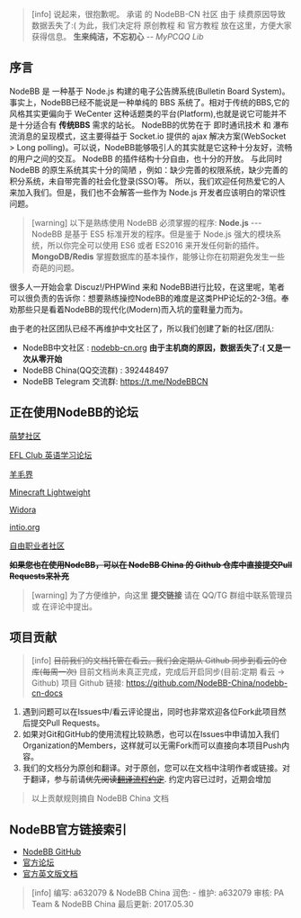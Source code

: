 >[info] 说起来，很抱歉呢。
> 承诺 的 NodeBB-CN 社区 由于 续费原因导致数据丢失了:(
> 为此，我们决定将 原创教程 和 官方教程 放在这里，方便大家获得信息。
> **生来纯洁，不忘初心** *-- MyPCQQ Lib*

## 序言
NodeBB 是 一种基于 Node.js 构建的电子公告牌系统(Bulletin Board System)。事实上，NodeBB已经不能说是一种单纯的 BBS 系统了。相对于传统的BBS,它的风格其实更偏向于 WeCenter 这种话题类的平台(Platform),也就是说它可能并不是十分适合有 **传统BBS** 需求的站长。
NodeBB的优势在于 即时通讯技术 和 瀑布流消息的呈现模式，这主要得益于 Socket.io 提供的 ajax 解决方案(WebSocket > Long polling)。可以说，NodeBB能够吸引人的其实就是它这种十分友好，流畅的用户之间的交互。
NodeBB 的插件结构十分自由，也十分的开放。 与此同时 NodeBB 的原生系统其实十分的简陋 ，例如：缺少完善的权限系统，缺少完善的积分系统，未自带完善的社会化登录(SSO)等。
所以，我们欢迎任何热爱它的人来加入我们。但是，我们也不会解答一些作为 Node.js 开发者应该明白的常识性问题。

>[warning] 以下是熟练使用 NodeBB 必须掌握的程序:
> **Node.js** --- NodeBB 是基于 ES5 标准开发的程序。但是鉴于 Node.js 强大的模块系统，所以你完全可以使用 ES6 或者 ES2016 来开发任何新的插件。
> **MongoDB/Redis** 掌握数据库的基本操作，能够让你在初期避免发生一些奇葩的问题。

很多人一开始会拿 Discuz!/PHPWind 来和 NodeBB进行比较，在这里呢，笔者可以很负责的告诉你：想要熟练操控NodeBB的难度是这类PHP论坛的2-3倍。奉劝那些只是看着NodeBB的现代化(Modern)而入坑的童鞋量力而为。

由于老的社区团队已经不再维护中文社区了，所以我们创建了新的社区/团队:
* NodeBB中文社区 : [nodebb-cn.org](http://community.nodebb-cn.org) **由于主机商的原因，数据丢失了:( 又是一次从零开始**
* NodeBB China(QQ交流群) : 392448497
* NodeBB Telegram 交流群: https://t.me/NodeBBCN

## 正在使用NodeBB的论坛
[萌梦社区](http://qtdream.com/ "萌梦社区")

[EFL Club 英语学习论坛](http://forum.eflclub.me/ "EFL Club")

[羊毛界](http://yangmaojie.com "羊毛界")

[Minecraft Lightweight](http://mc.soaryun.com/ "Minecraft Lightweight")

[Widora](http://sns.widora.io "Widora")

[intio.org](http://intio.org/ "intio.org")

[自由职业者社区](https://v2mm.tech/categories/ "v2mm")

~~**如果您也在使用NodeBB，可以在 NodeBB China 的 Github 仓库中直接提交Pull Requests来补充**~~

>[warning] 为了方便维护，向这里 **提交链接** 请在 QQ/TG 群组中联系管理员 或 在评论中提出。

## 项目贡献
>[info] ~~目前我们的文档托管在看云。我们会定期从 Github 同步到看云的仓库(每周一次)~~ 
> 目前文档尚未真正完成，完成后开启同步(目前:定期 看云 -> Github)
> 项目 Github 链接: https://github.com/NodeBB-China/nodebb-cn-docs

1. 遇到问题可以在Issues中/看云评论提出，同时也非常欢迎各位Fork此项目然后提交Pull Requests。
2. 如果对Git和GitHub的使用流程比较熟悉，也可以在Issues中申请加入我们Organization的Members，这样就可以无需Fork而可以直接向本项目Push内容。
3. 我们的文档分为原创和翻译。对于原创，您可以在文档中注明作者或链接。对于翻译，参与前请~~优先阅读~~[~~翻译流程约定~~](官方教程翻译/翻译流程约定.md). 约定内容已过时，近期会增加

>以上贡献规则摘自 NodeBB China 文档

## NodeBB官方链接索引

* [NodeBB GitHub](https://github.com/NodeBB/NodeBB)
* [官方论坛](https://community.nodebb.org/)
* [官方英文版文档](https://docs.nodebb.org/en/latest/)

>[info] 编写: a632079 & NodeBB China
润色: -
维护: a632079
审核: PA Team & NodeBB China
最后更新: 2017.05.30